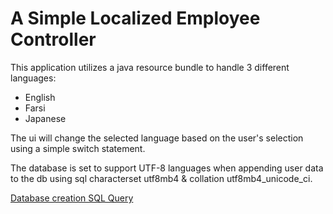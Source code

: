 # A Simple Localized Employee Controller</h1>
This application utilizes a java resource bundle to handle 3 different languages:</p>
- English
- Farsi
- Japanese

The ui will change the selected language based on the user's selection using a simple switch statement.

The database is set to support UTF-8 languages when appending user data to the db using sql characterset utf8mb4 & collation utf8mb4_unicode_ci.

[Database creation SQL Query](https://github.com/Arkkaaa/EmployeeControl/blob/master/createdb.md)



